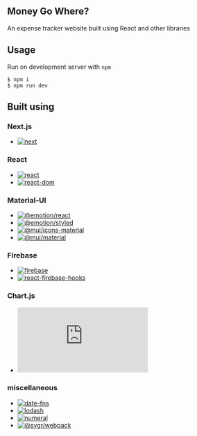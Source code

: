 ## Money Go Where?

An expense tracker website built using React and other libraries

## Usage

Run on development server with `npm`

```
$ npm i
$ npm run dev
```

## Built using

### Next.js

-   [![next](https://img.shields.io/github/package-json/dependency-version/z-zacree/money-go-where/next?style=flat-square)](https://npmjs.com/package/next)

### React

-   [![react](https://img.shields.io/github/package-json/dependency-version/z-zacree/money-go-where/react?style=flat-square)](https://npmjs.com/package/react)
-   [![react-dom](https://img.shields.io/github/package-json/dependency-version/z-zacree/money-go-where/react-dom?style=flat-square)](https://npmjs.com/package/react-dom)

### Material-UI

-   [![@emotion/react](https://img.shields.io/github/package-json/dependency-version/z-zacree/money-go-where/@emotion/react?style=flat-square)](https://npmjs.com/package/@emotion/react)
-   [![@emotion/styled](https://img.shields.io/github/package-json/dependency-version/z-zacree/money-go-where/@emotion/styled?style=flat-square)](https://npmjs.com/package/@emotion/styled)
-   [![@mui/icons-material](https://img.shields.io/github/package-json/dependency-version/z-zacree/money-go-where/@mui/icons-material?style=flat-square)](https://npmjs.com/package/@mui/icons-material)
-   [![@mui/material](https://img.shields.io/github/package-json/dependency-version/z-zacree/money-go-where/@mui/material?style=flat-square)](https://npmjs.com/package/@mui/material)

### Firebase

-   [![firebase](https://img.shields.io/github/package-json/dependency-version/z-zacree/money-go-where/firebase?style=flat-square)](https://npmjs.com/package/firebase)
-   [![react-firebase-hooks](https://img.shields.io/github/package-json/dependency-version/z-zacree/money-go-where/react-firebase-hooks?style=flat-square)](https://npmjs.com/package/react-firebase-hooks)

### Chart.js

-   [![chart.js](https://img.shields.io/github/package-json/dependency-version/z-zacree/money-go-where/chart.js?style=flat-square)](https://npmjs.com/package/chart.js)

### miscellaneous

-   [![date-fns](https://img.shields.io/github/package-json/dependency-version/z-zacree/money-go-where/date-fns?style=flat-square)](https://npmjs.com/package/date-fns)
-   [![lodash](https://img.shields.io/github/package-json/dependency-version/z-zacree/money-go-where/lodash?style=flat-square)](https://npmjs.com/package/lodash)
-   [![numeral](https://img.shields.io/github/package-json/dependency-version/z-zacree/money-go-where/numeral?style=flat-square)](https://npmjs.com/package/numeral)
-   [![@svgr/webpack](https://img.shields.io/github/package-json/dependency-version/z-zacree/money-go-where/@svgr/webpack?style=flat-square)](https://npmjs.com/package/@svgr/webpack)

